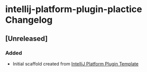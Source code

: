 <!-- Keep a Changelog guide -> https://keepachangelog.com -->

# intellij-platform-plugin-plactice Changelog

## [Unreleased]
### Added
- Initial scaffold created from [IntelliJ Platform Plugin Template](https://github.com/JetBrains/intellij-platform-plugin-template)
